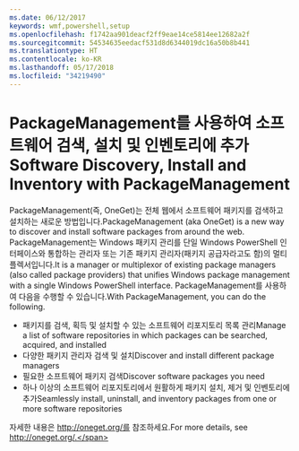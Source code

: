 ```yaml
---
ms.date: 06/12/2017
keywords: wmf,powershell,setup
ms.openlocfilehash: f1742aa901deacf2ff9eae14ce5814ee12682a2f
ms.sourcegitcommit: 54534635eedacf531d8d6344019dc16a50b8b441
ms.translationtype: HT
ms.contentlocale: ko-KR
ms.lasthandoff: 05/17/2018
ms.locfileid: "34219490"
---
```

# <a name="software-discovery-install-and-inventory-with-packagemanagement"></a><span data-ttu-id="a33ce-102">PackageManagement를 사용하여 소프트웨어 검색, 설치 및 인벤토리에 추가</span><span class="sxs-lookup"><span data-stu-id="a33ce-102">Software Discovery, Install and Inventory with PackageManagement</span></span>

<span data-ttu-id="a33ce-103">PackageManagement(즉, OneGet)는 전체 웹에서 소프트웨어 패키지를 검색하고 설치하는 새로운 방법입니다.</span><span class="sxs-lookup"><span data-stu-id="a33ce-103">PackageManagement (aka OneGet) is a new way to discover and install software packages from around the web.</span></span> <span data-ttu-id="a33ce-104">PackageManagement는 Windows 패키지 관리를 단일 Windows PowerShell 인터페이스와 통합하는 관리자 또는 기존 패키지 관리자(패키지 공급자라고도 함)의 멀티플렉서입니다.</span><span class="sxs-lookup"><span data-stu-id="a33ce-104">It is a manager or multiplexor of existing package managers (also called package providers) that unifies Windows package management with a single Windows PowerShell interface.</span></span> <span data-ttu-id="a33ce-105">PackageManagement를 사용하여 다음을 수행할 수 있습니다.</span><span class="sxs-lookup"><span data-stu-id="a33ce-105">With PackageManagement, you can do the following.</span></span>

-   <span data-ttu-id="a33ce-106">패키지를 검색, 획득 및 설치할 수 있는 소프트웨어 리포지토리 목록 관리</span><span class="sxs-lookup"><span data-stu-id="a33ce-106">Manage a list of software repositories in which packages can be searched, acquired, and installed</span></span>
-   <span data-ttu-id="a33ce-107">다양한 패키지 관리자 검색 및 설치</span><span class="sxs-lookup"><span data-stu-id="a33ce-107">Discover and install different package managers</span></span>
-   <span data-ttu-id="a33ce-108">필요한 소프트웨어 패키지 검색</span><span class="sxs-lookup"><span data-stu-id="a33ce-108">Discover software packages you need</span></span>
-   <span data-ttu-id="a33ce-109">하나 이상의 소프트웨어 리포지토리에서 원활하게 패키지 설치, 제거 및 인벤토리에 추가</span><span class="sxs-lookup"><span data-stu-id="a33ce-109">Seamlessly install, uninstall, and inventory packages from one or more software repositories</span></span>

<span data-ttu-id="a33ce-110">자세한 내용은 http://oneget.org/를 참조하세요.</span><span class="sxs-lookup"><span data-stu-id="a33ce-110">For more details, see http://oneget.org/.</span></span>
